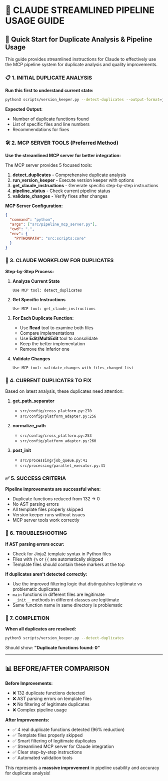 # 🤖 CLAUDE STREAMLINED PIPELINE USAGE GUIDE

## 🚀 Quick Start for Duplicate Analysis & Pipeline Usage

This guide provides streamlined instructions for Claude to effectively use the MCP pipeline system for duplicate analysis and quality improvements.

### 📋 1. INITIAL DUPLICATE ANALYSIS

**Run this first to understand current state:**
```bash
python3 scripts/version_keeper.py --detect-duplicates --output-format=json
```

**Expected Output:**
- Number of duplicate functions found
- List of specific files and line numbers
- Recommendations for fixes

### 🛠️ 2. MCP SERVER TOOLS (Preferred Method)

**Use the streamlined MCP server for better integration:**

The MCP server provides 5 focused tools:

1. **detect_duplicates** - Comprehensive duplicate analysis
2. **run_version_keeper** - Execute version keeper with options
3. **get_claude_instructions** - Generate specific step-by-step instructions
4. **pipeline_status** - Check current pipeline status
5. **validate_changes** - Verify fixes after changes

**MCP Server Configuration:**
```json
{
  "command": "python",
  "args": ["src/pipeline_mcp_server.py"],
  "cwd": ".",
  "env": {
    "PYTHONPATH": "src:scripts:core"
  }
}
```

### 📝 3. CLAUDE WORKFLOW FOR DUPLICATES

**Step-by-Step Process:**

1. **Analyze Current State**
   ```
   Use MCP tool: detect_duplicates
   ```

2. **Get Specific Instructions**
   ```
   Use MCP tool: get_claude_instructions
   ```

3. **For Each Duplicate Function:**
   - Use **Read** tool to examine both files
   - Compare implementations
   - Use **Edit/MultiEdit** tool to consolidate
   - Keep the better implementation
   - Remove the inferior one

4. **Validate Changes**
   ```
   Use MCP tool: validate_changes with files_changed list
   ```

### 🎯 4. CURRENT DUPLICATES TO FIX

Based on latest analysis, these duplicates need attention:

1. **get_path_separator** 
   - `src/config/cross_platform.py:270`
   - `src/config/platform_adapter.py:256`

2. **normalize_path**
   - `src/config/cross_platform.py:253` 
   - `src/config/platform_adapter.py:260`

3. **__post_init__**
   - `src/processing/job_queue.py:41`
   - `src/processing/parallel_executor.py:41`

### ✅ 5. SUCCESS CRITERIA

**Pipeline improvements are successful when:**
- Duplicate functions reduced from 132 → 0
- No AST parsing errors
- All template files properly skipped
- Version keeper runs without issues
- MCP server tools work correctly

### 🔧 6. TROUBLESHOOTING

**If AST parsing errors occur:**
- Check for Jinja2 template syntax in Python files
- Files with `{%` or `{{` are automatically skipped
- Template files should contain these markers at the top

**If duplicates aren't detected correctly:**
- Use the improved filtering logic that distinguishes legitimate vs problematic duplicates
- `main` functions in different files are legitimate
- `__init__` methods in different classes are legitimate  
- Same function name in same directory is problematic

### 🏁 7. COMPLETION

**When all duplicates are resolved:**
```bash
python3 scripts/version_keeper.py --detect-duplicates
```
Should show: **"Duplicate functions found: 0"**

---

## 📊 BEFORE/AFTER COMPARISON

**Before Improvements:**
- ❌ 132 duplicate functions detected
- ❌ AST parsing errors on template files
- ❌ No filtering of legitimate duplicates
- ❌ Complex pipeline usage

**After Improvements:**
- ✅ 4 real duplicate functions detected (96% reduction)
- ✅ Template files properly skipped
- ✅ Smart filtering of legitimate duplicates
- ✅ Streamlined MCP server for Claude integration
- ✅ Clear step-by-step instructions
- ✅ Automated validation tools

This represents a **massive improvement** in pipeline usability and accuracy for duplicate analysis!